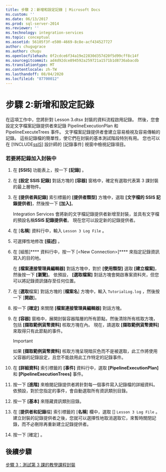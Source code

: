 ```yaml
---
title: 步驟 2：新增和設定記錄 | Microsoft Docs
ms.custom: ''
ms.date: 06/13/2017
ms.prod: sql-server-2014
ms.reviewer: ''
ms.technology: integration-services
ms.topic: conceptual
ms.assetid: 56105f3f-e500-4669-8c8e-acf434527727
author: chugugrace
ms.author: chugu
ms.openlocfilehash: 0f2cdce6f34a19e22830d357d20f5d99cff8c14f
ms.sourcegitcommit: ad4d92dce894592a259721a1571b1d8736abacdb
ms.translationtype: MT
ms.contentlocale: zh-TW
ms.lasthandoff: 08/04/2020
ms.locfileid: "87700012"
---
```

# <a name="step-2-adding-and-configuring-logging"></a>步驟 2:新增和設定記錄
  在這項工作中，您將針對 Lesson 3.dtsx 封裝的資料流程啟用記錄。 然後，您會設定文字檔案記錄提供者來記錄 PipelineExecutionPlan 和 PipelineExecuteTrees 事件。 文字檔案記錄提供者會建立容易檢視及容易傳輸的記錄。 這些記錄檔的簡單性，使它們在封裝的基本測試階段特別有用。 您也可以在 [!INCLUDE[ssIS](../includes/ssis-md.md)] 設計師的 [記錄事件] 視窗中檢視記錄項目。  
  
### <a name="to-add-logging-to-the-package"></a>若要將記錄加入封裝中  
  
1.  在 **[SSIS]** 功能表上，按一下 **[記錄]** 。  
  
2.  在 **[設定 SSIS 記錄]** 對話方塊的 **[容器]** 窗格中，確定有選取代表第 3 課封裝的最上層物件。  
  
3.  在 **[提供者與記錄]** 索引標籤的 **[提供者類型]** 方塊中，選取 **[文字檔的 SSIS 記錄提供者]**，然後按一下 **[加入]**。  
  
     Integration Services 會將新的文字檔記錄提供者新增至封裝，並具有文字檔的預設名稱**SSIS 記錄提供者**。 現在您可以設定新的記錄提供者。  
  
4.  在 [**名稱**] 資料行中，輸入 `Lesson 3 Log File` 。  
  
5.  可選擇性地修改 **[描述]** 。  
  
6.  在 [組態]**** 資料行中，按一下 [\<New Connection>]**** 來指定記錄資訊寫入的目的地。  
  
     在 **[檔案連接管理員編輯器]** 對話方塊中，對於 **[使用類型]** 選取 **[建立檔案]**，然後按一下 **[瀏覽]**。 依預設， **[選取檔案]** 對話方塊會開啟專案資料夾，但您可以將記錄資訊儲存至任何位置。  
  
7.  在 [**選取**檔案] 對話方塊的 [**檔案名**] 方塊中，輸入 `TutorialLog.log` ，然後按一下 [**開啟**]。  
  
8.  按一下 **[確定]** 來關閉 **[檔案連接管理員編輯器]** 對話方塊。  
  
9. 在 **[容器]** 窗格中，展開封裝容器階層的所有節點，然後清除所有核取方塊，包括 **[擷取範例貨幣資料]** 核取方塊在內。 現在，請選取 **[擷取範例貨幣資料]** 來取得只有此節點的事件。  
  
    > [!IMPORTANT]  
    >   如果 **[擷取範例貨幣資料]** 核取方塊呈現暗灰色而不是被選取，此工作將使用父容器的記錄設定，且您不能啟用此工作特定的記錄事件。  
  
10. 在 **[詳細資料]** 索引標籤的 **[事件]** 資料行中，選取 **[PipelineExecutionPlan]** 和 **[PipelineExecutionTrees]** 事件。  
  
11. 按一下 **[進階]** 來檢閱記錄提供者將針對每一個事件寫入記錄檔的詳細資料。 依預設，對於您指定的事件，會自動選取所有資訊類別目錄。  
  
12. 按一下 **[基本]** 來隱藏資訊類別目錄。  
  
13. 在 [**提供者和記錄**檔] 索引標籤的 [**名稱**] 欄中，選取 [] `Lesson 3 Log File` 。 建立封裝的記錄提供者之後，您就可以選擇性地取消選取它，來暫時關閉記錄，而不必刪除再重新建立記錄提供者。  
  
14. 按一下 [確定]  。  
  
## <a name="next-steps"></a>後續步驟  
 [步驟 3：測試第 3 課的教學課程封裝](../integration-services/lesson-3-3-testing-the-lesson-3-tutorial-package.md)  
  
  

